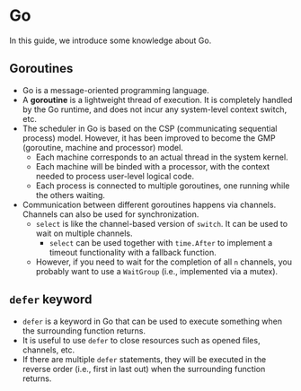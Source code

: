 # Go

In this guide, we introduce some knowledge about Go.

## Goroutines

- Go is a message-oriented programming language.
- A **goroutine** is a lightweight thread of execution. It is completely handled by the Go runtime, and does not incur any system-level context switch, etc.
- The scheduler in Go is based on the CSP (communicating sequential process) model. However, it has been improved to become the GMP (goroutine, machine and processor) model.
    - Each machine corresponds to an actual thread in the system kernel.
    - Each machine will be binded with a processor, with the context needed to process user-level logical code.
    - Each process is connected to multiple goroutines, one running while the others waiting.
- Communication between different goroutines happens via channels. Channels can also be used for synchronization.
    - `select` is like the channel-based version of `switch`. It can be used to wait on multiple channels.
        - `select` can be used together with `time.After` to implement a timeout functionality with a fallback function.
    - However, if you need to wait for the completion of all `n` channels, you probably want to use a `WaitGroup` (i.e., implemented via a mutex).

## `defer` keyword

- `defer` is a keyword in Go that can be used to execute something when the surrounding function returns.
- It is useful to use `defer` to close resources such as opened files, channels, etc.
- If there are multiple `defer` statements, they will be executed in the reverse order (i.e., first in last out) when the surrounding function returns.
